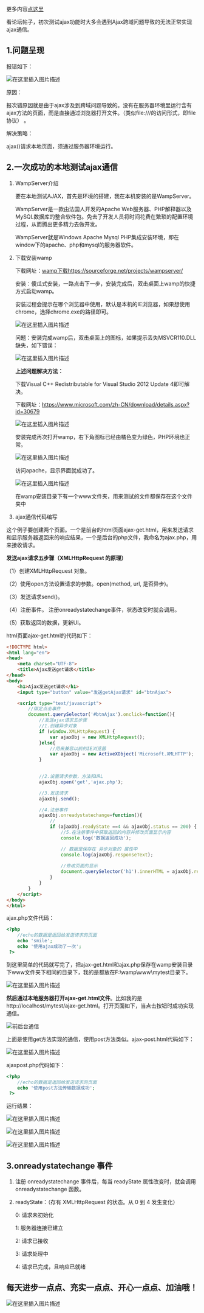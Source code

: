 更多内容[点这里](https://blog.csdn.net/w1418899532/article/details/89351558)

看论坛帖子，初次测试ajax功能时大多会遇到Ajax跨域问题导致的无法正常实现ajax通信。

## 1.问题呈现

报错如下：

![在这里插入图片描述](https://img-blog.csdnimg.cn/2019041710524416.png)

原因：

报次错原因就是由于ajax涉及到跨域问题导致的。没有在服务器环境里运行含有ajax方法的页面，而是直接通过浏览器打开文件。（类似file:///的访问形式，即file协议） 。

解决策略：

ajax()请求本地页面，须通过服务器环境运行。

## 2.一次成功的本地测试ajax通信

1. WampServer介绍

    要在本地测试AJAX，首先是环境的搭建，我在本机安装的是WampServer。
    
    WampServer是一款由法国人开发的Apache Web服务器、PHP解释器以及MySQL数据库的整合软件包。免去了开发人员将时间花费在繁琐的配置环境过程，从而腾出更多精力去做开发。
    
    WampServer就是Windows Apache Mysql PHP集成安装环境，即在window下的apache、php和mysql的服务器软件。

2. 下载安装wamp

    下载网址：[wamp下载](https://sourceforge.net/projects/wampserver/)https://sourceforge.net/projects/wampserver/

    安装：傻瓜式安装，一路点击下一步，安装完成后，双击桌面上wamp的快捷方式启动wamp。
    
    安装过程会提示在哪个浏览器中使用，默认是本机的IE浏览器，如果想使用chrome，选择chrome.exe的路径即可。

    ![在这里插入图片描述](https://img-blog.csdnimg.cn/20190417130107696.png?x-oss-process=image/watermark,type_ZmFuZ3poZW5naGVpdGk,shadow_10,text_aHR0cHM6Ly9ibG9nLmNzZG4ubmV0L3cxNDE4ODk5NTMy,size_16,color_FFFFFF,t_70)

    问题：安装完成wamp后，双击桌面上的图标，如果提示丢失MSVCR110.DLL缺失，如下错误：

    ![在这里插入图片描述](https://img-blog.csdnimg.cn/20190417130220577.png?x-oss-process=image/watermark,type_ZmFuZ3poZW5naGVpdGk,shadow_10,text_aHR0cHM6Ly9ibG9nLmNzZG4ubmV0L3cxNDE4ODk5NTMy,size_16,color_FFFFFF,t_70)

    **上述问题解决方法：**

    下载Visual C++ Redistributable for Visual Studio 2012 Update 4即可解决。

    下载网址：https://www.microsoft.com/zh-CN/download/details.aspx?id=30679

    ![在这里插入图片描述](https://img-blog.csdnimg.cn/20190417135826707.png?x-oss-process=image/watermark,type_ZmFuZ3poZW5naGVpdGk,shadow_10,text_aHR0cHM6Ly9ibG9nLmNzZG4ubmV0L3cxNDE4ODk5NTMy,size_16,color_FFFFFF,t_70)

    安装完成再次打开wamp，右下角图标已经由橘色变为绿色，PHP环境也正常。

    ![在这里插入图片描述](https://img-blog.csdnimg.cn/20190417135938830.png)

    访问apache，显示界面就成功了。

    ![在这里插入图片描述](https://img-blog.csdnimg.cn/20190417140022941.png?x-oss-process=image/watermark,type_ZmFuZ3poZW5naGVpdGk,shadow_10,text_aHR0cHM6Ly9ibG9nLmNzZG4ubmV0L3cxNDE4ODk5NTMy,size_16,color_FFFFFF,t_70)

    在wamp安装目录下有一个www文件夹，用来测试的文件都保存在这个文件夹中

3. ajax通信代码编写

这个例子要创建两个页面。一个是前台的html页面ajax-get.html，用来发送请求和显示服务器返回来的响应结果，一个是后台的php文件，我命名为ajax.php，用来接收请求。

 **发送ajax请求五步骤（XMLHttpRequest 的原理）**

（1）创建XMLHttpRequest 对象。

（2）使用open方法设置请求的参数。open(method, url, 是否异步)。

（3）发送请求send()。

（4）注册事件。 注册onreadystatechange事件，状态改变时就会调用。

（5）获取返回的数据，更新UI。
    
html页面ajax-get.html的代码如下：

```html
<!DOCTYPE html>
<html lang="en">
<head>
    <meta charset="UTF-8">
    <title>Ajax发送get请求</title>
</head>
<body>
    <h1>Ajax发送get请求</h1>
    <input type="button" value="发送getAjax请求" id="btnAjax">

    <script type="text/javascript">
        //绑定点击事件
        document.querySelector('#btnAjax').onclick=function(){
            //发送ajax请求五步骤
            //1.创建异步对象
            if (window.XMLHttpRequest) {
                var ajaxObj = new XMLHttpRequest();
            }else{
                //用来兼容以前的IE浏览器
                var ajaxObj = new ActiveXObject('Microsoft.XMLHTTP');
            }
            

            //2.设置请求参数，方法和URL
            ajaxObj.open('get','ajax.php');

            //3.发送请求
            ajaxObj.send();

            //4.注册事件
            ajaxObj.onreadystatechange=function(){
                //
                if (ajaxObj.readyState ==4 && ajaxObj.status == 200) {
                    //5.在注册事件中获取返回的内容并修改页面显示内容
                    console.log('数据返回成功');

                    // 数据是保存在 异步对象的 属性中
                    console.log(ajaxObj.responseText);
                    
                    //修改页面的显示
                    document.querySelector('h1').innerHTML = ajaxObj.responseText;
                }
            }
        }
    </script>
</body>
</html>
```
ajax.php文件代码：
    

```php
<?php
    //echo的数据是返回给发送请求的页面
    echo 'smile';
    echo '使用ajax成功了一次';
 ?>
```

到这里简单的代码就写完了，把ajax-get.html和ajax.php保存在wamp安装目录下www文件夹下相同的目录下，我的是都放在F:\wamp\www\mytest目录下。

![在这里插入图片描述](https://img-blog.csdnimg.cn/20190417142215801.png)

**然后通过本地服务器打开ajax-get.html文件**。比如我的是http://localhost/mytest/ajax-get.html。打开页面如下，当点击按钮时成功实现通信。

![前后台通信](https://img-blog.csdnimg.cn/20190417142749461.png?x-oss-process=image/watermark,type_ZmFuZ3poZW5naGVpdGk,shadow_10,text_aHR0cHM6Ly9ibG9nLmNzZG4ubmV0L3cxNDE4ODk5NTMy,size_16,color_FFFFFF,t_70)

上面是使用get方法实现的通信，使用post方法类似。ajax-post.html代码如下：

![在这里插入图片描述](https://img-blog.csdnimg.cn/20190417151043720.png?x-oss-process=image/watermark,type_ZmFuZ3poZW5naGVpdGk,shadow_10,text_aHR0cHM6Ly9ibG9nLmNzZG4ubmV0L3cxNDE4ODk5NTMy,size_16,color_FFFFFF,t_70)

ajaxpost.php代码如下：

```php
<?php
    //echo的数据是返回给发送请求的页面
    echo '使用post方法传输数据成功';
 ?>
```

运行结果：

![在这里插入图片描述](https://img-blog.csdnimg.cn/20190417151223162.png)

![在这里插入图片描述](https://img-blog.csdnimg.cn/20190417151533710.png?x-oss-process=image/watermark,type_ZmFuZ3poZW5naGVpdGk,shadow_10,text_aHR0cHM6Ly9ibG9nLmNzZG4ubmV0L3cxNDE4ODk5NTMy,size_16,color_FFFFFF,t_70)

![在这里插入图片描述](https://img-blog.csdnimg.cn/20190417151447533.png?x-oss-process=image/watermark,type_ZmFuZ3poZW5naGVpdGk,shadow_10,text_aHR0cHM6Ly9ibG9nLmNzZG4ubmV0L3cxNDE4ODk5NTMy,size_16,color_FFFFFF,t_70)

## 3.onreadystatechange 事件

1. 注册 onreadystatechange 事件后，每当 readyState 属性改变时，就会调用onreadystatechange 函数。

2. readyState：（存有 XMLHttpRequest 的状态。从 0 到 4 发生变化）

    0: 请求未初始化
    
    1: 服务器连接已建立
    
    2: 请求已接收
    
    3: 请求处理中
    
    4: 请求已完成，且响应已就绪
    


## 每天进步一点点、充实一点点、开心一点点、加油哦！

![在这里插入图片描述](https://img-blog.csdnimg.cn/20190417143812255.png?x-oss-process=image/watermark,type_ZmFuZ3poZW5naGVpdGk,shadow_10,text_aHR0cHM6Ly9ibG9nLmNzZG4ubmV0L3cxNDE4ODk5NTMy,size_16,color_FFFFFF,t_70)